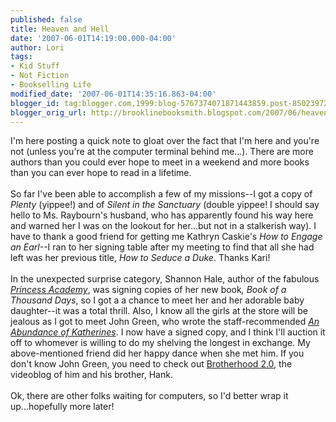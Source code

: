 ```yaml
---
published: false
title: Heaven and Hell
date: '2007-06-01T14:19:00.000-04:00'
author: Lori
tags:
- Kid Stuff
- Not Fiction
- Bookselling Life
modified_date: '2007-06-01T14:35:16.863-04:00'
blogger_id: tag:blogger.com,1999:blog-5767374071871443859.post-8502397299836931752
blogger_orig_url: http://brooklinebooksmith.blogspot.com/2007/06/heaven-and-hell.html
---
```


I'm here posting a quick note to gloat over the fact that I'm here and you're not (unless you're at the computer terminal behind me...). There are more authors than you could ever hope to meet in a weekend and more books than you can ever hope to read in a lifetime.<br /><br />So far I've been able to accomplish a few of my missions--I got a copy of <em>Plenty</em> (yippee!) and of <em>Silent in the Sanctuary</em> (double yippee! I should say hello to Ms. Raybourn's husband, who has apparently found his way here and warned her I was on the lookout for her...but not in a stalkerish way). I have to thank a good friend for getting me Kathryn Caskie's <em>How to Engage an Earl</em>--I ran to her signing table after my meeting to find that all she had left was her previous title, <em>How to Seduce a Duke</em>. Thanks Kari!<br /><br />In the unexpected surprise category, Shannon Hale, author of the fabulous <em><a href="http://brookline.booksense.com/NASApp/store/Product?s=showproduct&isbn=9781599900735">Princess Academy</a></em>, was signing copies of her new book<em>, Book of a Thousand Days</em>, so I got a a chance to meet her and her adorable baby daughter--it was a total thrill.  Also, I know all the girls at the store will be jealous as I got to meet John Green, who wrote the staff-recommended <em><a href="http://brookline.booksense.com/NASApp/store/Product?s=showproduct&isbn=9780525476887">An Abundance of Katherines</a></em>. I now have a signed copy, and I think I'll auction it off to whomever is willing to do my shelving the longest in exchange. My above-mentioned friend did her happy dance when she met him. If you don't know John Green, you need to check out <a href="http://www.brotherhood2.com/">Brotherhood 2.0</a>, the videoblog of him and his brother, Hank.<br /><br />Ok, there are other folks waiting for computers, so I'd better wrap it up...hopefully more later!